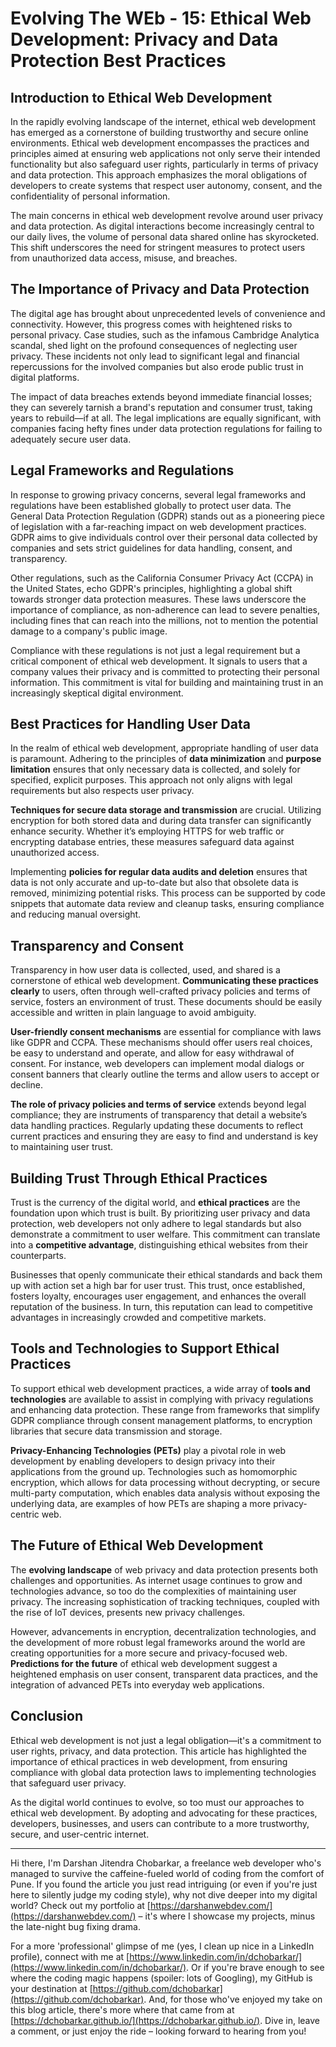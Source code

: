 # Evolving The WEb - 15: Ethical Web Development: Privacy and Data Protection Best Practices

## Introduction to Ethical Web Development

In the rapidly evolving landscape of the internet, ethical web development has emerged as a cornerstone of building trustworthy and secure online environments. Ethical web development encompasses the practices and principles aimed at ensuring web applications not only serve their intended functionality but also safeguard user rights, particularly in terms of privacy and data protection. This approach emphasizes the moral obligations of developers to create systems that respect user autonomy, consent, and the confidentiality of personal information.

The main concerns in ethical web development revolve around user privacy and data protection. As digital interactions become increasingly central to our daily lives, the volume of personal data shared online has skyrocketed. This shift underscores the need for stringent measures to protect users from unauthorized data access, misuse, and breaches.

## The Importance of Privacy and Data Protection

The digital age has brought about unprecedented levels of convenience and connectivity. However, this progress comes with heightened risks to personal privacy. Case studies, such as the infamous Cambridge Analytica scandal, shed light on the profound consequences of neglecting user privacy. These incidents not only lead to significant legal and financial repercussions for the involved companies but also erode public trust in digital platforms.

The impact of data breaches extends beyond immediate financial losses; they can severely tarnish a brand's reputation and consumer trust, taking years to rebuild—if at all. The legal implications are equally significant, with companies facing hefty fines under data protection regulations for failing to adequately secure user data.

## Legal Frameworks and Regulations

In response to growing privacy concerns, several legal frameworks and regulations have been established globally to protect user data. The General Data Protection Regulation (GDPR) stands out as a pioneering piece of legislation with a far-reaching impact on web development practices. GDPR aims to give individuals control over their personal data collected by companies and sets strict guidelines for data handling, consent, and transparency.

Other regulations, such as the California Consumer Privacy Act (CCPA) in the United States, echo GDPR's principles, highlighting a global shift towards stronger data protection measures. These laws underscore the importance of compliance, as non-adherence can lead to severe penalties, including fines that can reach into the millions, not to mention the potential damage to a company's public image.

Compliance with these regulations is not just a legal requirement but a critical component of ethical web development. It signals to users that a company values their privacy and is committed to protecting their personal information. This commitment is vital for building and maintaining trust in an increasingly skeptical digital environment.

## Best Practices for Handling User Data

In the realm of ethical web development, appropriate handling of user data is paramount. Adhering to the principles of **data minimization** and **purpose limitation** ensures that only necessary data is collected, and solely for specified, explicit purposes. This approach not only aligns with legal requirements but also respects user privacy.

**Techniques for secure data storage and transmission** are crucial. Utilizing encryption for both stored data and during data transfer can significantly enhance security. Whether it’s employing HTTPS for web traffic or encrypting database entries, these measures safeguard data against unauthorized access.

Implementing **policies for regular data audits and deletion** ensures that data is not only accurate and up-to-date but also that obsolete data is removed, minimizing potential risks. This process can be supported by code snippets that automate data review and cleanup tasks, ensuring compliance and reducing manual oversight.

## Transparency and Consent

Transparency in how user data is collected, used, and shared is a cornerstone of ethical web development. **Communicating these practices clearly** to users, often through well-crafted privacy policies and terms of service, fosters an environment of trust. These documents should be easily accessible and written in plain language to avoid ambiguity.

**User-friendly consent mechanisms** are essential for compliance with laws like GDPR and CCPA. These mechanisms should offer users real choices, be easy to understand and operate, and allow for easy withdrawal of consent. For instance, web developers can implement modal dialogs or consent banners that clearly outline the terms and allow users to accept or decline.

**The role of privacy policies and terms of service** extends beyond legal compliance; they are instruments of transparency that detail a website’s data handling practices. Regularly updating these documents to reflect current practices and ensuring they are easy to find and understand is key to maintaining user trust.

## Building Trust Through Ethical Practices

Trust is the currency of the digital world, and **ethical practices** are the foundation upon which trust is built. By prioritizing user privacy and data protection, web developers not only adhere to legal standards but also demonstrate a commitment to user welfare. This commitment can translate into a **competitive advantage**, distinguishing ethical websites from their counterparts.

Businesses that openly communicate their ethical standards and back them up with action set a high bar for user trust. This trust, once established, fosters loyalty, encourages user engagement, and enhances the overall reputation of the business. In turn, this reputation can lead to competitive advantages in increasingly crowded and competitive markets.

## Tools and Technologies to Support Ethical Practices

To support ethical web development practices, a wide array of **tools and technologies** are available to assist in complying with privacy regulations and enhancing data protection. These range from frameworks that simplify GDPR compliance through consent management platforms, to encryption libraries that secure data transmission and storage.

**Privacy-Enhancing Technologies (PETs)** play a pivotal role in web development by enabling developers to design privacy into their applications from the ground up. Technologies such as homomorphic encryption, which allows for data processing without decrypting, or secure multi-party computation, which enables data analysis without exposing the underlying data, are examples of how PETs are shaping a more privacy-centric web.

## The Future of Ethical Web Development

The **evolving landscape** of web privacy and data protection presents both challenges and opportunities. As internet usage continues to grow and technologies advance, so too do the complexities of maintaining user privacy. The increasing sophistication of tracking techniques, coupled with the rise of IoT devices, presents new privacy challenges.

However, advancements in encryption, decentralization technologies, and the development of more robust legal frameworks around the world are creating opportunities for a more secure and privacy-focused web. **Predictions for the future** of ethical web development suggest a heightened emphasis on user consent, transparent data practices, and the integration of advanced PETs into everyday web applications.

## Conclusion

Ethical web development is not just a legal obligation—it's a commitment to user rights, privacy, and data protection. This article has highlighted the importance of ethical practices in web development, from ensuring compliance with global data protection laws to implementing technologies that safeguard user privacy.

As the digital world continues to evolve, so too must our approaches to ethical web development. By adopting and advocating for these practices, developers, businesses, and users can contribute to a more trustworthy, secure, and user-centric internet.

---

Hi there, I'm Darshan Jitendra Chobarkar, a freelance web developer who's managed to survive the caffeine-fueled world of coding from the comfort of Pune. If you found the article you just read intriguing (or even if you're just here to silently judge my coding style), why not dive deeper into my digital world? Check out my portfolio at [https://darshanwebdev.com/](https://darshanwebdev.com/) – it's where I showcase my projects, minus the late-night bug fixing drama.

For a more 'professional' glimpse of me (yes, I clean up nice in a LinkedIn profile), connect with me at [https://www.linkedin.com/in/dchobarkar/](https://www.linkedin.com/in/dchobarkar/). Or if you're brave enough to see where the coding magic happens (spoiler: lots of Googling), my GitHub is your destination at [https://github.com/dchobarkar](https://github.com/dchobarkar). And, for those who've enjoyed my take on this blog article, there's more where that came from at [https://dchobarkar.github.io/](https://dchobarkar.github.io/). Dive in, leave a comment, or just enjoy the ride – looking forward to hearing from you!
